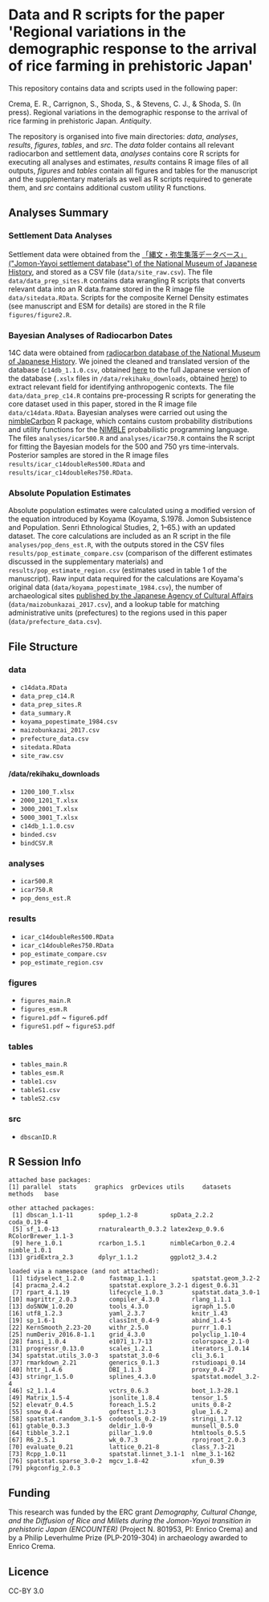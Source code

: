 # Data and R scripts for the paper 'Regional variations in the demographic response to the arrival of rice farming in prehistoric Japan'

This repository contains data and scripts used in the following paper:

Crema, E. R., Carrignon, S., Shoda, S., & Stevens, C. J., & Shoda, S. (In press). Regional variations in the demographic response to the arrival of rice farming in prehistoric Japan. _Antiquity_.

The repository is organised into five main directories: _data_, _analyses_, _results_, _figures_, _tables_, and _src_.
The _data_ folder contains all relevant radiocarbon and settlement data, _analyses_ contains core R scripts for executing all analyses and estimates, _results_ contains R image files of all outputs, _figures_ and _tables_ contain all figures and tables for the manuscript and the supplementary materials as well as R scripts required to generate them, and _src_ contains additional custom utility R functions. 

## Analyses Summary

### Settlement Data Analyses

Settlement data were obtained from the [「縄文・弥生集落データベース」("Jomon-Yayoi settlement database") of the National Museum of Japanese History](https://www.rekihaku.ac.jp/up-cgi/login.pl?p=param/jomo/db_param), and stored as a CSV file (`data/site_raw.csv`). The file `data/data_prep_sites.R` contains data wrangling R scripts that converts relevant data into an R data.frame stored in the R image file `data/sitedata.RData`. Scripts for the composite Kernel Density estimates (see manuscript and ESM for details) are stored in the R file `figures/figure2.R`. 

### Bayesian Analyses of Radiocarbon Dates

14C data were obtained from [radiocarbon database of the National Museum of Japanese History](https://www.rekihaku.ac.jp/up-cgi/login.pl?p=param/esrd_en/db_param). We joined the cleaned and translated version of the database (`c14db_1.1.0.csv`, obtained [here]((https://www.rekihaku.ac.jp/up-cgi/login.pl?p=param/esrd_en/db_param)) to the full Japanese version of the database (`.xslx` files in `/data/rekihaku_downloads`, obtained [here](https://www.rekihaku.ac.jp/up-cgi/login.pl?p=param/esrd/db_param)) to extract relevant field for  identifying anthropogenic contexts. The file `data/data_prep_c14.R` contains pre-processing R scripts for generating the core dataset used in this paper, stored in the R image file `data/c14data.RData`. Bayesian analyses were carried out using the [nimbleCarbon](https://CRAN.R-project.org/package=nimbleCarbon) R package, which contains custom probability distributions and utility functions for the [NIMBLE](https://cran.r-project.org/web/packages/nimble/index.html) probabilistic programming language. The files `analyses/icar500.R` and `analyses/icar750.R` contains the R script for fitting the Bayesian models for the 500 and 750 yrs time-intervals. Posterior samples are stored in the R image files `results/icar_c14doubleRes500.RData` and `results/icar_c14doubleRes750.RData`. 


### Absolute Population Estimates

Absolute population estimates were calculated using a modified version of the equation introduced by Koyama (Koyama, S.1978. Jomon Subsistence and Population. Senri Ethnological Studies, 2, 1–65.) with an updated dataset. The core calculations are included as an R script in the file `analyses/pop_dens_est.R`, with the outputs stored in the CSV files `results/pop_estimate_compare.csv` (comparison of the different estimates discussed in the supplementary materials) and `results/pop_estimate_region.csv` (estimates used in table 1 of the manuscript). Raw input data required for the calculations are Koyama's original data (`data/koyama_popestimate_1984.csv`), the number of archaeological sites [published by the Japanese Agency of Cultural Affairs](https://www.bunka.go.jp/seisaku/bunkazai/shokai/pdf/h29_03_maizotokei.pdf) (`data/maizobunkazai_2017.csv`), and a lookup table for matching administrative units (prefectures) to the regions used in this paper (`data/prefecture_data.csv`).

## File Structure

### data
 * `c14data.RData`
 * `data_prep_c14.R`
 * `data_prep_sites.R`
 * `data_summary.R`
 * `koyama_popestimate_1984.csv`
 * `maizobunkazai_2017.csv`
 * `prefecture_data.csv`
 * `sitedata.RData`
 * `site_raw.csv`

#### /data/rekihaku_downloads
 * `1200_100_T.xlsx`
 * `2000_1201_T.xlsx`
 * `3000_2001_T.xlsx`
 * `5000_3001_T.xlsx`
 * `c14db_1.1.0.csv`
 * `binded.csv`
 * `bindCSV.R`
   
### analyses
 * `icar500.R`
 * `icar750.R`
 * `pop_dens_est.R`

### results
 * `icar_c14doubleRes500.RData`
 * `icar_c14doubleRes750.RData`
 * `pop_estimate_compare.csv`
 * `pop_estimate_region.csv`
   
### figures
 * `figures_main.R`
 * `figures_esm.R`
 * `figure1.pdf` ~ `figure6.pdf`
 * `figureS1.pdf` ~ `figureS3.pdf`

### tables
 * `tables_main.R`
 * `tables_esm.R`
 * `table1.csv`
 * `tableS1.csv`
 * `tableS2.csv`

### src
* `dbscanID.R`

## R Session Info

```
attached base packages:
[1] parallel  stats     graphics  grDevices utils     datasets  methods   base     

other attached packages:
 [1] dbscan_1.1-11       spdep_1.2-8         spData_2.2.2        coda_0.19-4        
 [5] sf_1.0-13           rnaturalearth_0.3.2 latex2exp_0.9.6     RColorBrewer_1.1-3 
 [9] here_1.0.1          rcarbon_1.5.1       nimbleCarbon_0.2.4  nimble_1.0.1       
[13] gridExtra_2.3       dplyr_1.1.2         ggplot2_3.4.2      

loaded via a namespace (and not attached):
 [1] tidyselect_1.2.0       fastmap_1.1.1          spatstat.geom_3.2-2   
 [4] pracma_2.4.2           spatstat.explore_3.2-1 digest_0.6.31         
 [7] rpart_4.1.19           lifecycle_1.0.3        spatstat.data_3.0-1   
[10] magrittr_2.0.3         compiler_4.3.0         rlang_1.1.1           
[13] doSNOW_1.0.20          tools_4.3.0            igraph_1.5.0          
[16] utf8_1.2.3             yaml_2.3.7             knitr_1.43            
[19] sp_1.6-1               classInt_0.4-9         abind_1.4-5           
[22] KernSmooth_2.23-20     withr_2.5.0            purrr_1.0.1           
[25] numDeriv_2016.8-1.1    grid_4.3.0             polyclip_1.10-4       
[28] fansi_1.0.4            e1071_1.7-13           colorspace_2.1-0      
[31] progressr_0.13.0       scales_1.2.1           iterators_1.0.14      
[34] spatstat.utils_3.0-3   spatstat_3.0-6         cli_3.6.1             
[37] rmarkdown_2.21         generics_0.1.3         rstudioapi_0.14       
[40] httr_1.4.6             DBI_1.1.3              proxy_0.4-27          
[43] stringr_1.5.0          splines_4.3.0          spatstat.model_3.2-4  
[46] s2_1.1.4               vctrs_0.6.3            boot_1.3-28.1         
[49] Matrix_1.5-4           jsonlite_1.8.4         tensor_1.5            
[52] elevatr_0.4.5          foreach_1.5.2          units_0.8-2           
[55] snow_0.4-4             goftest_1.2-3          glue_1.6.2            
[58] spatstat.random_3.1-5  codetools_0.2-19       stringi_1.7.12        
[61] gtable_0.3.3           deldir_1.0-9           munsell_0.5.0         
[64] tibble_3.2.1           pillar_1.9.0           htmltools_0.5.5       
[67] R6_2.5.1               wk_0.7.3               rprojroot_2.0.3       
[70] evaluate_0.21          lattice_0.21-8         class_7.3-21          
[73] Rcpp_1.0.11            spatstat.linnet_3.1-1  nlme_3.1-162          
[76] spatstat.sparse_3.0-2  mgcv_1.8-42            xfun_0.39             
[79] pkgconfig_2.0.3 
```


## Funding
This research was funded by the ERC grant _Demography, Cultural Change, and the Diffusion of Rice and Millets during the Jomon-Yayoi transition in prehistoric Japan (ENCOUNTER)_ (Project N. 801953, PI: Enrico Crema) and by a Philip Leverhulme Prize (PLP-2019-304) in archaeology awarded to Enrico Crema.

## Licence
CC-BY 3.0

